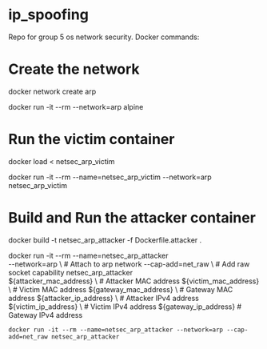 # ip_spoofing
Repo for group 5 os network security.
Docker commands:



# Create the network
docker network create arp

docker run -it --rm --network=arp alpine

# Run the victim container
docker load < netsec_arp_victim

docker run -it --rm --name=netsec_arp_victim --network=arp netsec_arp_victim



# Build and Run the attacker container
docker build -t netsec_arp_attacker -f Dockerfile.attacker .

docker run -it --rm --name=netsec_arp_attacker \
    --network=arp                              \    # Attach to arp network
    --cap-add=net_raw                          \    # Add raw socket capability
    netsec_arp_attacker                        \
    ${attacker_mac_address}                    \    # Attacker MAC address
    ${victim_mac_address}                      \    # Victim MAC address
    ${gateway_mac_address}                     \    # Gateway MAC address
    ${attacker_ip_address}                     \    # Attacker IPv4 address
    ${victim_ip_address}                       \    # Victim IPv4 address
    ${gateway_ip_address}                           # Gateway IPv4 address
    
    
    docker run -it --rm --name=netsec_arp_attacker --network=arp --cap-add=net_raw netsec_arp_attacker 
